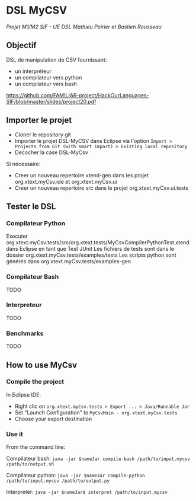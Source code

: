 # DSL MyCSV
*Projet M1/M2 SIF - UE DSL*
*Mathieu Poirier et Bastien Rousseau*

## Objectif

DSL de manipulation de CSV fournissant:
- un interpréteur
- un compilateur vers python
- un compilateur vers bash

https://github.com/FAMILIAR-project/HackOurLanguages-SIF/blob/master/slides/project20.pdf

## Importer le projet
- Cloner le repository git
- Importer le projet DSL-MyCSV dans Eclipse via l'option `Import > Projects from Git (with smart import) > Existing local repository`
- Decocher la case DSL-MyCsv

Si nécessaire:
- Creer un nouveau repertoire xtend-gen dans les projet org.xtext.myCsv.ide et org.xtext.myCsv.ui
- Creer un nouveau repertoire src dans le projet org.xtext.myCsv.ui.tests

## Tester le DSL
### Compilateur Python
Executer org.xtext.myCsv.tests/src/org.xtext.tests/MyCsvCompilerPythonTest.xtend dans Eclipse en tant que Test JUnit
Les fichiers de tests sont dans le dossier org.xtext.myCsv.tests/examples/tests
Les scripts python sont générés dans org.xtext.myCsv.tests/examples-gen

### Compilateur Bash
TODO

### Interpreteur
TODO

### Benchmarks
TODO

## How to use MyCsv

### Compile the project
In Eclipse IDE:
- Right clic on `org.xtext.myCsv.tests > Export ... > Java/Runnable Jar`
- Set "Launch Configuration" to `MyCsvMain - org.xtext.myCsv.tests`
- Choose your export destination

### Use it
From the command line:

Compilateur bash: `java -jar $nameJar compile-bash /path/to/input.mycsv /path/to/output.sh`

Compilateur python:  `java -jar $nameJar compile-python /path/to/input.mycsv /path/to/output.py`

Interpreter: `java -jar $nameJar$ interpret /path/to/input.mycsv`
